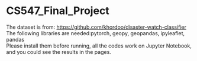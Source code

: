 # CS547_Final_Project
The dataset is from: https://github.com/khordoo/disaster-watch-classifier  <br />
The following libraries are needed:pytorch, geopy, geopandas, ipyleaflet, pandas <br />
Please install them before running, all the codes work on Jupyter Notebook, and you could see the results in the pages. <br />
